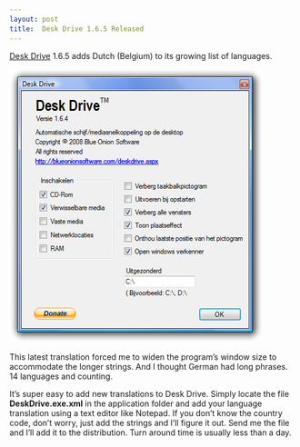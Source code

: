 ```yaml
---
layout: post
title:  Desk Drive 1.6.5 Released
---
```

[Desk Drive](/deskdrive) 1.6.5 adds Dutch (Belgium) to its growing list of languages.

[![deskdrive-nl-be](/cdn/images/blog/DeskDrive1.6.5Released_FEEE/deskdrivenlbe_thumb.png)](/cdn/images/blog/DeskDrive1.6.5Released_FEEE/deskdrivenlbe.png)

This latest translation forced me to widen the program’s window size to accommodate the longer strings. And I thought German had long phrases. 14 languages and counting.

It’s super easy to add new translations to Desk Drive. Simply locate the file **DeskDrive.exe.xml** in the application folder and add your language translation using a text editor like Notepad. If you don’t know the country code, don’t worry, just add the strings and I’ll figure it out. Send me the file and I’ll add it to the distribution. Turn around time is usually less than a day.

